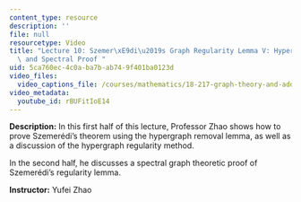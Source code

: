 ```yaml
---
content_type: resource
description: ''
file: null
resourcetype: Video
title: "Lecture 10: Szemer\xE9di\u2019s Graph Regularity Lemma V: Hypergraph Removal\
  \ and Spectral Proof "
uid: 5ca760ec-4c0a-ba7b-ab74-9f401ba0123d
video_files:
  video_captions_file: /courses/mathematics/18-217-graph-theory-and-additive-combinatorics-fall-2019/video-lectures/lecture-10-szemeredi2019s-graph-regularity-lemma-v-hypergraph-removal-and-spectral-proof/rBUFitIoE14.vtt
video_metadata:
  youtube_id: rBUFitIoE14
---
```


**Description:** In this first half of this lecture, Professor Zhao shows how to prove Szemerédi’s theorem using the hypergraph removal lemma, as well as a discussion of the hypergraph regularity method.

In the second half, he discusses a spectral graph theoretic proof of Szemerédi’s regularity lemma.

**Instructor:** Yufei Zhao